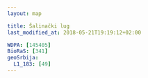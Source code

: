 ```yaml
---
layout: map

title: Šalinački lug
last_modified_at: 2018-05-21T19:19:12+02:00

WDPA: [145405]
BioRaS: [341]
geoSrbija:
  L1_183: [49]
---
```

